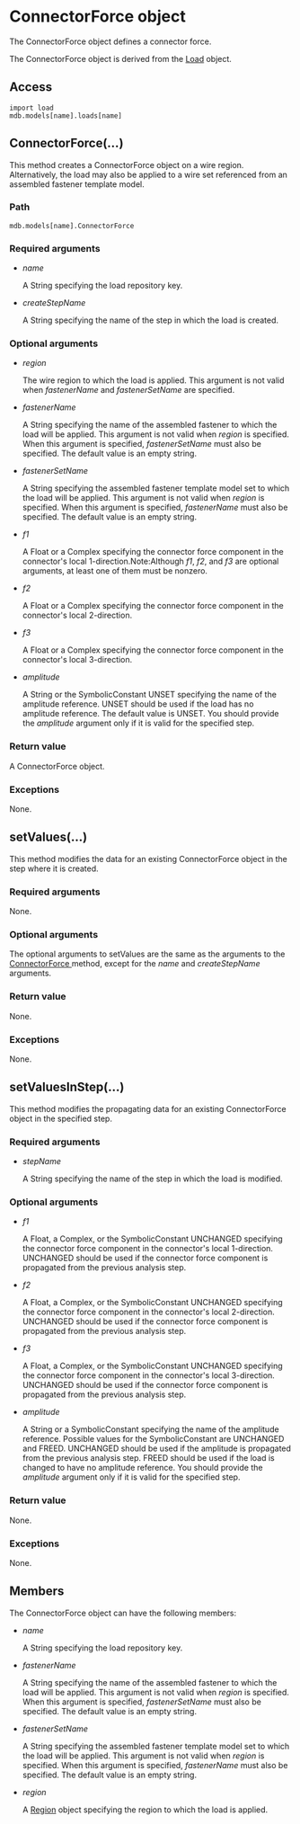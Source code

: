 # ConnectorForce object

The ConnectorForce object defines a connector force.

The ConnectorForce object is derived from the [Load](https://help.3ds.com/2022/english/DSSIMULIA_Established/SIMACAEKERRefMap/simaker-c-loadpyc.htm?ContextScope=all) object.

## Access

```
import load
mdb.models[name].loads[name]
```

## ConnectorForce(...)



This method creates a ConnectorForce object on a wire region. Alternatively, the load may also be applied to a wire set referenced from an assembled fastener template model.



### Path

```
mdb.models[name].ConnectorForce
```

### Required arguments

- *name*

  A String specifying the load repository key.

- *createStepName*

  A String specifying the name of the step in which the load is created.

### Optional arguments

- *region*

  The wire region to which the load is applied. This argument is not valid when *fastenerName* and *fastenerSetName* are specified.

- *fastenerName*

  A String specifying the name of the assembled fastener to which the load will be applied. This argument is not valid when *region* is specified. When this argument is specified, *fastenerSetName* must also be specified. The default value is an empty string.

- *fastenerSetName*

  A String specifying the assembled fastener template model set to which the load will be applied. This argument is not valid when *region* is specified. When this argument is specified, *fastenerName* must also be specified. The default value is an empty string.

- *f1*

  A Float or a Complex specifying the connector force component in the connector's local 1-direction.Note:Although *f1*, *f2*, and *f3* are optional arguments, at least one of them must be nonzero.

- *f2*

  A Float or a Complex specifying the connector force component in the connector's local 2-direction.

- *f3*

  A Float or a Complex specifying the connector force component in the connector's local 3-direction.

- *amplitude*

  A String or the SymbolicConstant UNSET specifying the name of the amplitude reference. UNSET should be used if the load has no amplitude reference. The default value is UNSET. You should provide the *amplitude* argument only if it is valid for the specified step.

### Return value

A ConnectorForce object.

### Exceptions

None.



## setValues(...)



This method modifies the data for an existing ConnectorForce object in the step where it is created.



### Required arguments

None.

### Optional arguments

The optional arguments to setValues are the same as the arguments to the [ConnectorForce ](https://help.3ds.com/2022/english/DSSIMULIA_Established/SIMACAEKERRefMap/simaker-c-connectorforcepyc.htm?ContextScope=all#simaker-connectorforceconnectorforcepyc)method, except for the *name* and *createStepName* arguments.

### Return value

None.

### Exceptions

None.



## setValuesInStep(...)



This method modifies the propagating data for an existing ConnectorForce object in the specified step.



### Required arguments

- *stepName*

  A String specifying the name of the step in which the load is modified.

### Optional arguments

- *f1*

  A Float, a Complex, or the SymbolicConstant UNCHANGED specifying the connector force component in the connector's local 1-direction. UNCHANGED should be used if the connector force component is propagated from the previous analysis step.

- *f2*

  A Float, a Complex, or the SymbolicConstant UNCHANGED specifying the connector force component in the connector's local 2-direction. UNCHANGED should be used if the connector force component is propagated from the previous analysis step.

- *f3*

  A Float, a Complex, or the SymbolicConstant UNCHANGED specifying the connector force component in the connector's local 3-direction. UNCHANGED should be used if the connector force component is propagated from the previous analysis step.

- *amplitude*

  A String or a SymbolicConstant specifying the name of the amplitude reference. Possible values for the SymbolicConstant are UNCHANGED and FREED. UNCHANGED should be used if the amplitude is propagated from the previous analysis step. FREED should be used if the load is changed to have no amplitude reference. You should provide the *amplitude* argument only if it is valid for the specified step.

### Return value

None.

### Exceptions

None.



## Members

The ConnectorForce object can have the following members:

- *name*

  A String specifying the load repository key.

- *fastenerName*

  A String specifying the name of the assembled fastener to which the load will be applied. This argument is not valid when *region* is specified. When this argument is specified, *fastenerSetName* must also be specified. The default value is an empty string.

- *fastenerSetName*

  A String specifying the assembled fastener template model set to which the load will be applied. This argument is not valid when *region* is specified. When this argument is specified, *fastenerName* must also be specified. The default value is an empty string.

- *region*

  A [Region](https://help.3ds.com/2022/english/DSSIMULIA_Established/SIMACAEKERRefMap/simaker-c-regionpyc.htm?ContextScope=all) object specifying the region to which the load is applied.